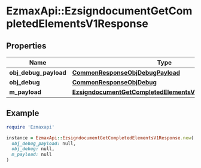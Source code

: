 # EzmaxApi::EzsigndocumentGetCompletedElementsV1Response

## Properties

| Name | Type | Description | Notes |
| ---- | ---- | ----------- | ----- |
| **obj_debug_payload** | [**CommonResponseObjDebugPayload**](CommonResponseObjDebugPayload.md) |  |  |
| **obj_debug** | [**CommonResponseObjDebug**](CommonResponseObjDebug.md) |  | [optional] |
| **m_payload** | [**EzsigndocumentGetCompletedElementsV1ResponseMPayload**](EzsigndocumentGetCompletedElementsV1ResponseMPayload.md) |  |  |

## Example

```ruby
require 'Ezmaxapi'

instance = EzmaxApi::EzsigndocumentGetCompletedElementsV1Response.new(
  obj_debug_payload: null,
  obj_debug: null,
  m_payload: null
)
```

